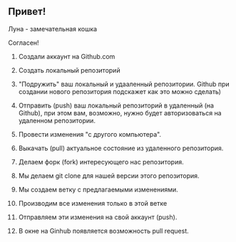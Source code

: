  ## Привет!

 Луна - замечательная кошка
 
 Согласен!

1. Создали аккаунт на Github.com
2. Создать локальный репозиторий
3. "Подружить" ваш локальный и удааленный репозитории. Github при создании нового репозитория подскажет как это можно сделать)
4. Отправить (push) ваш локальный репозиторий в удаленный (на Github), при этом вам, возможно, нужно будет авторизоваться на удаленном репозитории.
5. Провести изменения "с другого компьютера".
6. Выкачать (pull) актуальное состояние из удаленного репозитория.

7. Делаем форк (fork) интересующего нас репозитория.
8. Мы делаем git clone для нашей версии этого репозитория.
9. Мы создаем ветку с предлагаемыми изменениями.
10. Производим все изменения только в этой ветке
11. Отправляем эти изменения на свой аккаунт (push).
12. В окне на Ginhub появляется возможность pull request.
